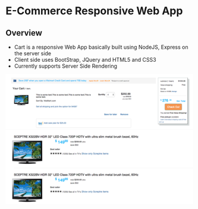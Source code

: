 # E-Commerce Responsive Web App
## Overview
- Cart is a responsive Web App basically built using NodeJS, Express on the server side
- Client side uses BootStrap, JQuery and HTML5 and CSS3
- Currently supports Server Side Rendering

![ScreenShot](https://github.com/netra/cart/blob/master/public/images/cart-app.png)
![ScreenShot](https://github.com/netra/cart/blob/master/public/images/search-app.png)
